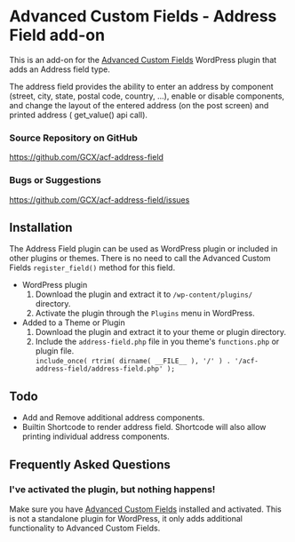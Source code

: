Advanced Custom Fields - Address Field add-on
================================================================

This is an add-on for the [Advanced Custom Fields](http://www.advancedcustomfields.com/)
WordPress plugin that adds an Address field type.

The address field provides the ability to enter an address by component (street, city, state,
postal code, country, ...), enable or disable components, and change the layout of the
entered address (on the post screen) and printed address ( get_value() api call).

### Source Repository on GitHub
https://github.com/GCX/acf-address-field

### Bugs or Suggestions
https://github.com/GCX/acf-address-field/issues

Installation
------------

The Address Field plugin can be used as WordPress plugin or included in other plugins or themes.
There is no need to call the Advanced Custom Fields `register_field()` method for this field.

* WordPress plugin
	1. Download the plugin and extract it to `/wp-content/plugins/` directory.
	2. Activate the plugin through the `Plugins` menu in WordPress.
* Added to a Theme or Plugin
	1. Download the plugin and extract it to your theme or plugin directory.
	2. Include the `address-field.php` file in you theme's `functions.php` or plugin file.  
	   `include_once( rtrim( dirname( __FILE__ ), '/' ) . '/acf-address-field/address-field.php' );`

Todo
-------

* Add and Remove additional address components.
* Builtin Shortcode to render address field. Shortcode will also allow printing individual
  address components.

Frequently Asked Questions
--------------------------

### I've activated the plugin, but nothing happens!

Make sure you have [Advanced Custom Fields](http://wordpress.org/extend/plugins/advanced-custom-fields/) installed and
activated. This is not a standalone plugin for WordPress, it only adds additional functionality to Advanced Custom Fields.